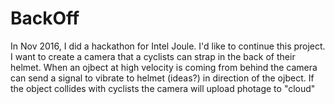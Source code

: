 # BackOff
In Nov 2016, I did a hackathon for Intel Joule. I'd like to continue this project. 
I want to create a camera that a cyclists can strap in the back of their helmet. When an ojbect at high velocity is coming from behind 
the camera can send a signal to vibrate to helmet (ideas?) in direction of the ojbect. If the object collides with cyclists the camera will
upload photage to "cloud"

